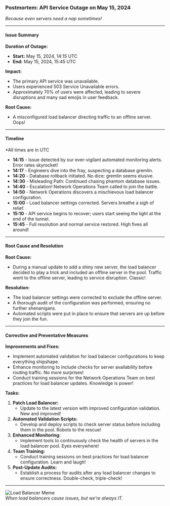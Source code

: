 ### Postmortem: API Service Outage on May 15, 2024 
*Because even servers need a nap sometimes!*

---

#### Issue Summary

**Duration of Outage:**
- **Start:** May 15, 2024, 14:15 UTC
- **End:** May 15, 2024, 15:45 UTC

**Impact:**
- The primary API service was unavailable.
- Users experienced 503 Service Unavailable errors.
- Approximately 70% of users were affected, leading to severe disruptions and many sad emojis in user feedback.

**Root Cause:**
- A misconfigured load balancer directing traffic to an offline server. Oops!

---

#### Timeline
*All times are in UTC
- **14:15** - Issue detected by our ever-vigilant automated monitoring alerts. Error rates skyrocket!
- **14:17** - Engineers dive into the fray, suspecting a database gremlin.
- **14:20** - Database rollback initiated. No dice; gremlin seems elusive.
- **14:30** - Misleading Path: Continued chasing phantom database issues.
- **14:40** - Escalation! Network Operations Team called to join the battle.
- **14:50** - Network Operations discovers a mischievous load balancer configuration.
- **15:00** - Load balancer settings corrected. Servers breathe a sigh of relief.
- **15:10** - API service begins to recover; users start seeing the light at the end of the tunnel.
- **15:45** - Full resolution and normal service restored. High fives all around!

---

#### Root Cause and Resolution

**Root Cause:**
- During a manual update to add a shiny new server, the load balancer decided to play a trick and included an offline server in the pool. Traffic went to the offline server, leading to service disruption. Classic!

**Resolution:**
- The load balancer settings were corrected to exclude the offline server.
- A thorough audit of the configuration was performed, ensuring no further shenanigans.
- Automated scripts were put in place to ensure that servers are up before they join the fun.

---

#### Corrective and Preventative Measures

**Improvements and Fixes:**
- Implement automated validation for load balancer configurations to keep everything shipshape.
- Enhance monitoring to include checks for server availability before routing traffic. No more surprises!
- Conduct training sessions for the Network Operations Team on best practices for load balancer updates. Knowledge is power!

**Tasks:**
1. **Patch Load Balancer:**
   - Update to the latest version with improved configuration validation. New and improved!
2. **Automated Validation Scripts:**
   - Develop and deploy scripts to check server status before including them in the pool. Robots to the rescue!
3. **Enhanced Monitoring:**
   - Implement tools to continuously check the health of servers in the load balancer pool. Eyes everywhere!
4. **Team Training:**
   - Conduct training sessions on best practices for load balancer configuration. Learn and laugh!
5. **Post-Update Audits:**
   - Establish a process for audits after any load balancer changes to ensure correctness. Double-check, triple-check!

---

![Load Balancer Meme](https://miro.medium.com/v2/resize:fit:1000/1*H3U0Gud5ztpVTmkuVTwPoA.jpeg)  
*When load balancers cause issues, but we’re always IT.*
